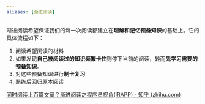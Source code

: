 ```yaml
---
aliases: [渐进阅读]
---
```

渐进阅读希望保证我们的每一次阅读都建立在**理解和记忆预备知识**的基础上。它的具体流程如下：
1. 阅读希望阅读的材料
2. 如果发现**自己被阅读过的知识频繁卡住**则停下当前的阅读，转而**先学习需要的预备知识**。
3. 对这些预备知识进行**制卡复习**
4. 熟练后回归原本阅读





[同时阅读上百篇文章？渐进阅读之程序员视角(IRAPP) - 知乎 (zhihu.com)](https://zhuanlan.zhihu.com/p/307996163?utm_source=cn.wiz.note)